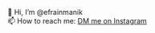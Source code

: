 👋 Hi, I’m @efrainmanik<br />
📫 How to reach me:
<a href="https://www.instagram.com/efrainmnk">DM me on Instagram</a>

<!---
efrainmanik/efrainmanik is a ✨ special ✨ repository because its `README.md` (this file) appears on your GitHub profile.
You can click the Preview link to take a look at your changes.
--->
